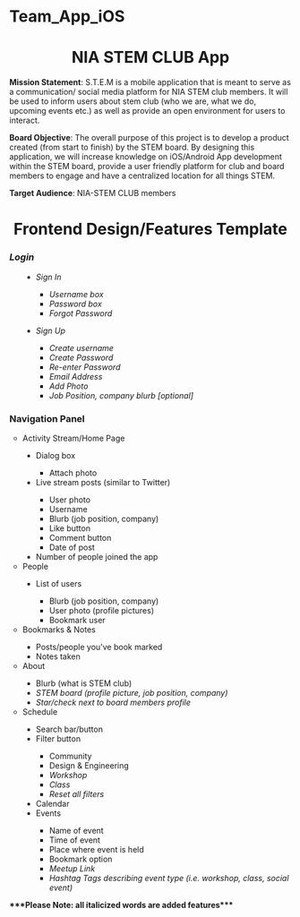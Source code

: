 # Team_App_iOS
<h1 style="text-align:center;">NIA STEM CLUB App</h1>
<p>
<b>Mission Statement</b>: S.T.E.M is a mobile application that is meant to serve as a communication/ social media platform for NIA STEM club members.  It will be used to inform users about stem club (who we are, what we do, upcoming events etc.) as well as provide an open environment for users to interact.

<b>Board Objective</b>: The overall purpose of this project is to develop a product created (from start to finish) by the STEM board. By designing this application, we will increase knowledge on iOS/Android App development within the STEM board, provide a user friendly platform for club and board members to engage and have a centralized location for all things STEM.   

<b>Target Audience</b>: NIA-STEM CLUB members
</p>
  
  
  
 <h1 style="text-align:center;">Frontend Design/Features Template</h1>
 <i>
 <h3>Login</h3>
 <ul style="list-style-type:circle;" color="green">
      <ul style="list-style-type:disc;">
        <li>Sign In</li>
          <ul style="list-style-type:square;">
            <li>Username box</li>
            <li>Password box</li>
            <li>Forgot Password</li>
          </ul>
        </ul>
      <ul style="list-style-type:disc;">
        <li>Sign Up</li>
          <ul style="list-style-type:square;">
            <li>Create username</li>
            <li>Create Password</li>
            <li>Re-enter Password</li>
            <li>Email Address</li>
            <li>Add Photo</li>
            <li>Job Position, company blurb <i>[optional]</i></li>
          </ul>
        </ul>
</ul>
</i>
 <h3>Navigation Panel</h3>
 <ul style="list-style-type:circle;">
  <li>Activity Stream/Home Page</li>
    <ul style="list-style-type:disc;">
      <li>Dialog box</li>
        <ul style="list-style-type:square;">
          <li>Attach photo</li>
        </ul>
      <li>Live stream posts (similar to Twitter)</li>
        <ul style="list-style-type:square;">
          <li>User photo</li>
          <li>Username</li>
          <li>Blurb (job position, company)</li>
          <li>Like button</li>
          <li>Comment button</li>
          <li>Date of post</li>
        </ul>
      <li>Number of people joined the app</li>
    </ul>
  <li>People</li>
    <ul style="list-style-type:disc;">
      <li>List of users</li>
        <ul style="list-style-type:square;">
          <li>Blurb (job position, company)</li>
          <li>User photo (profile pictures)</li>
          <li>Bookmark user</li>
        </ul>
    </ul>
  <li>Bookmarks & Notes</li>
    <ul style="list-style-type:disc;">
      <li>Posts/people you've book marked</li>
      <li>Notes taken</li>
    </ul>
  <li>About</li>
    <ul style="list-style-type:disc;">
      <li>Blurb (what is STEM club)</li>
      <li><i>STEM board (profile picture, job position, company)</i></li>
      <li><i>Star/check next to board members profile</i></li>
    </ul>
  <li>Schedule</li>
    <ul style="list-style-type:disc;">
      <li>Search bar/button</li>
      <li>Filter button</li>
        <ul style="list-style-type:square;">
          <li>Community</li>
          <li>Design & Engineering</li>
          <li><i>Workshop</i></li>
          <li><i>Class</i></li>
          <li><i>Reset all filters</i></li>
        </ul>
      <li>Calendar</li>
      <li>Events</li>
        <ul style="list-style-type:square;">
          <li>Name of event</li>
          <li>Time of event</li>
          <li>Place where event is held</li>
          <li>Bookmark option</li>
          <li><i>Meetup Link</i></li>
          <li><i>Hashtag Tags describing event type (i.e. workshop, class, social event)</i></li>
        </ul>
    </ul>
 </ul>
 
 
 <p><b>***Please Note: all italicized words are added features***</b></p>
